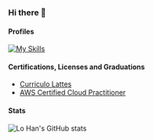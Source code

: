 ### Hi there 👋

#### Profiles

[![My Skills](https://skillicons.dev/icons?i=linkedin)](https://www.linkedin.com/in/lo-han/)

#### Certifications, Licenses and Graduations

- [Curriculo Lattes](https://buscatextual.cnpq.br/buscatextual/visualizacv.do?metodo=apresentar&id=K1176578T8)
- [AWS Certified Cloud Practitioner](https://www.credly.com/badges/e2bd0159-d41d-494c-b46d-79fe9d1517c4)

#### Stats

![Lo Han's GitHub stats](https://github-readme-stats.vercel.app/api?username=lo-han&show_icons=true&theme=dark)
